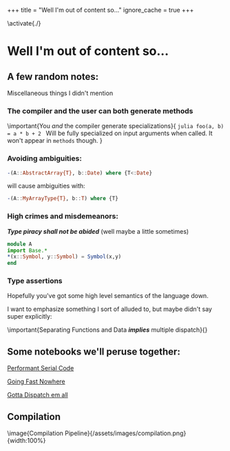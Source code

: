 +++
title = "Well I'm out of content so..."
ignore_cache = true
+++

<!-- Setup -->

\activate{./}


# Well I'm out of content so...

## A few random notes:
Miscellaneous things I didn't mention
### The compiler and the user can both generate methods
\important{You *and* the compiler generate specializations}{
    ```julia
    foo(a, b) = a * b + 2
    ```
    Will be fully specialized on input arguments when called.
    It won't appear in `methods` though.
}

### Avoiding ambiguities:
```julia
-(A::AbstractArray{T}, b::Date) where {T<:Date}
```
will cause ambiguities with:
```julia
-(A::MyArrayType{T}, b::T) where {T}
```

### High crimes and misdemeanors:
***Type piracy shall not be abided*** (well maybe a little sometimes)

```julia
module A
import Base.*
*(x::Symbol, y::Symbol) = Symbol(x,y)
end
```

### Type assertions 

Hopefully you've got some high level semantics of the language down.

I want to emphasize something I sort of alluded to, but maybe didn't say super explicitly:

\important{Separating Functions and Data ***implies*** multiple dispatch}{}

## Some notebooks we'll peruse together:

[Performant Serial Code](https://mitmath.github.io/Parallel-Computing-Spoke/notebooks/PerformantSerialJulia.html)

[Going Fast Nowhere](https://vchuravy.dev/talks/Going_fast_nowhere/)

[Gotta Dispatch em all](https://mit-c25-fall23.netlify.app/homeworks/hw1-2024)

## Compilation
\image{Compilation Pipeline}{/assets/images/compilation.png}{width:100%}
